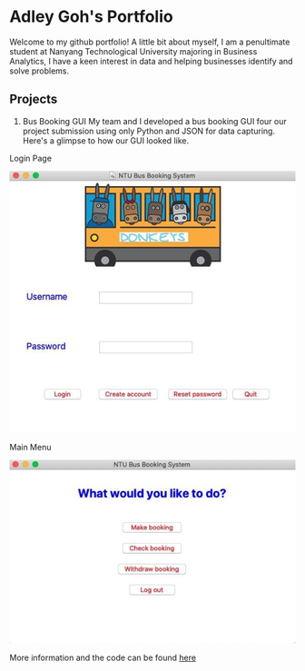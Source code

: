 # Adley Goh's Portfolio

Welcome to my github portfolio! A little bit about myself, I am a penultimate student at Nanyang Technological University majoring in Business Analytics, I have a keen interest in data and helping businesses identify and solve problems. 

## Projects

1. Bus Booking GUI 
My team and I developed a bus booking GUI four our project submission using only Python and JSON for data capturing. Here's a glimpse to how our GUI looked like.

Login Page

![main](https://github.com/yeldaaa/portfolio/blob/main/images/main.jpg)

Main Menu

![menu](https://github.com/yeldaaa/portfolio/blob/main/images/main_menu.jpg)

More information and the code can be found [here](https://github.com/yeldaaa/Bus-Booking-GUI)

